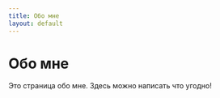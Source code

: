 ```yaml
---
title: Обо мне
layout: default
---
```

# Обо мне

Это страница обо мне. Здесь можно написать что угодно!